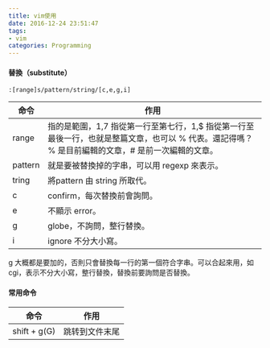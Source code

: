 ```yaml
---
title: vim使用
date: 2016-12-24 23:51:47
tags:
- vim
categories: Programming
---
```


#### 替換（substitute）

```
:[range]s/pattern/string/[c,e,g,i]
```

<!-- more -->


| 命令 | 作用 |
|--------|--------|
| range	| 指的是範圍，1,7 指從第一行至第七行，1,$ 指從第一行至最後一行，也就是整篇文章，也可以 % 代表。還記得嗎？ % 是目前編輯的文章，# 是前一次編輯的文章。|
| pattern | 就是要被替換掉的字串，可以用 regexp 來表示。|
| tring	| 將pattern 由 string 所取代。|
| c	| confirm，每次替換前會詢問。|
| e	| 不顯示 error。|
| g	 | globe，不詢問，整行替換。|
| i	| ignore 不分大小寫。|


g 大概都是要加的，否則只會替換每一行的第一個符合字串。可以合起來用，如 cgi，表示不分大小寫，整行替換，替換前要詢問是否替換。

#### 常用命令


| 命令 | 作用 |
|--------|--------|
|   shift + g(G)   | 跳转到文件末尾    |